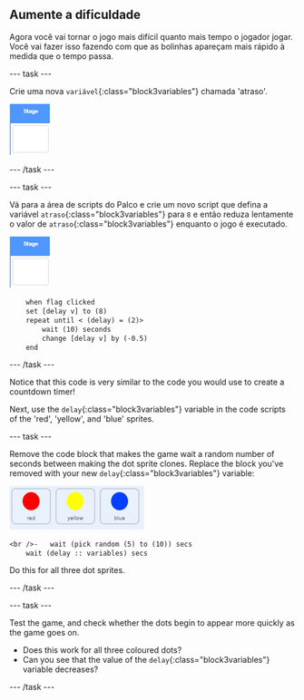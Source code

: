 ## Aumente a dificuldade

Agora você vai tornar o jogo mais difícil quanto mais tempo o jogador jogar. Você vai fazer isso fazendo com que as bolinhas apareçam mais rápido à medida que o tempo passa.

\--- task \---

Crie uma nova `variável`{:class="block3variables"} chamada 'atraso'.

![Ator Palco](images/stage-sprite.png)

\--- /task \---

\--- task \---

Vá para a área de scripts do Palco e crie um novo script que defina a variável `atraso`{:class="block3variables"} para `8` e então reduza lentamente o valor de `atraso`{:class="block3variables"} enquanto o jogo é executado.

![Ator Palco](images/stage-sprite.png)

```blocks3
    when flag clicked
    set [delay v] to (8)
    repeat until < (delay) = (2)>
        wait (10) seconds
        change [delay v] by (-0.5)
    end
```

\--- /task \---

Notice that this code is very similar to the code you would use to create a countdown timer!

Next, use the `delay`{:class="block3variables"} variable in the code scripts of the 'red', 'yellow', and 'blue' sprites.

\--- task \---

Remove the code block that makes the game wait a random number of seconds between making the dot sprite clones. Replace the block you've removed with your new `delay`{:class="block3variables"} variable:

![screenshot](images/all-dots.png)

```blocks3
<br />-   wait (pick random (5) to (10)) secs
    wait (delay :: variables) secs
```

Do this for all three dot sprites.

\--- /task \---

\--- task \---

Test the game, and check whether the dots begin to appear more quickly as the game goes on.

+ Does this work for all three coloured dots?
+ Can you see that the value of the `delay`{:class="block3variables"} variable decreases?

\--- /task \---